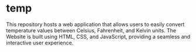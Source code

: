 # temp
This repository hosts a web application that allows users to easily convert temperature values between Celsius, Fahrenheit, and Kelvin units. The Website is built using HTML, CSS, and JavaScript, providing a seamless and interactive user experience.
